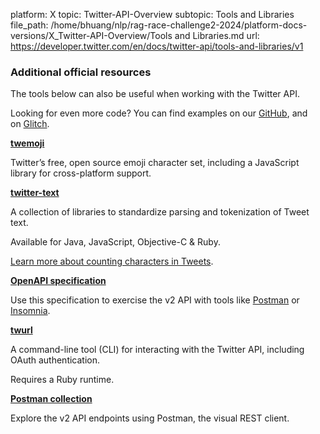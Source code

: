 platform: X
topic: Twitter-API-Overview
subtopic: Tools and Libraries
file_path: /home/bhuang/nlp/rag-race-challenge2-2024/platform-docs-versions/X_Twitter-API-Overview/Tools and Libraries.md
url: https://developer.twitter.com/en/docs/twitter-api/tools-and-libraries/v1


### Additional official resources

The tools below can also be useful when working with the Twitter API.

Looking for even more code? You can find examples on our [GitHub](https://github.com/twitterdev), and on [Glitch](https://glitch.com/@twitter).

**[twemoji](https://twemoji.twitter.com/)**

Twitter’s free, open source emoji character set, including a JavaScript library for cross-platform support.

**[twitter-text](https://github.com/twitter/twitter-text)**

A collection of libraries to standardize parsing and tokenization of Tweet text.

Available for Java, JavaScript, Objective-C & Ruby.

[Learn more about counting characters in Tweets](https://developer.twitter.com/en/docs/counting-characters).

**[OpenAPI specification](https://api.twitter.com/2/openapi.json)**

Use this specification to exercise the v2 API with tools like [Postman](https://www.postman.com/) or [Insomnia](https://insomnia.rest/products/core).

**[twurl](https://github.com/twitter/twurl)**

A command-line tool (CLI) for interacting with the Twitter API, including OAuth authentication.

Requires a Ruby runtime.

**[Postman collection](https://t.co/twitter-api-postman)** 

Explore the v2 API endpoints using Postman, the visual REST client.